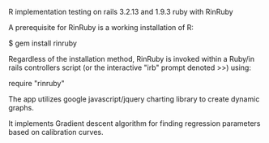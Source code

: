 R implementation testing on rails 3.2.13 and 1.9.3 ruby with RinRuby

A prerequisite for RinRuby is a working installation of R:

   $ gem install rinruby

Regardless of the installation method, RinRuby is invoked within a Ruby/in rails controllers script (or the interactive "irb" prompt denoted >>) using:
  
   require "rinruby"

The app utilizes google javascript/jquery charting library to create dynamic graphs. 

It implements Gradient descent algorithm for finding regression parameters based on calibration curves.


